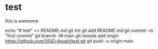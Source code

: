 # test
this is awesome


echo "# test" >> README.md
git init
git add README.md
git commit -m "first commit"
git branch -M main
git remote add origin https://github.com/VOiD-Ayush/test.git
git push -u origin main
